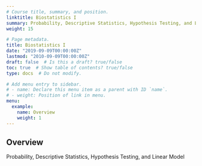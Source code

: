 ```yaml
---
# Course title, summary, and position.
linktitle: Biostatistics I
summary: Probability, Descriptive Statistics, Hypothesis Testing, and Linear Model
weight: 15

# Page metadata.
title: Biostatistics I
date: "2019-09-09T00:00:00Z"
lastmod: "2010-09-09T00:00:00Z"
draft: false  # Is this a draft? true/false
toc: true  # Show table of contents? true/false
type: docs  # Do not modify.

# Add menu entry to sidebar.
# - name: Declare this menu item as a parent with ID `name`.
# - weight: Position of link in menu.
menu:
  example:
    name: Overview
    weight: 1
---
```


## Overview

Probability, Descriptive Statistics, Hypothesis Testing, and Linear Model
